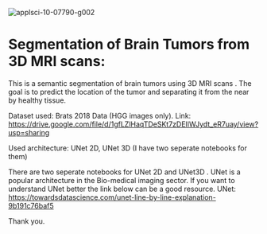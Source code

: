 ![applsci-10-07790-g002](https://user-images.githubusercontent.com/39036649/132874956-f90f788f-5632-4811-bf21-fef589b65180.png)

# Segmentation of Brain Tumors from 3D MRI scans:

This is a semantic segmentation of brain tumors using 3D MRI scans . 
The goal is to predict the location of the tumor and separating it from the near by healthy tissue.

Dataset used: Brats 2018 Data (HGG images only).
Link: https://drive.google.com/file/d/1gfLZlHaqTDeSKt7zDElIWJydt_eR7uay/view?usp=sharing

Used architecture: UNet 2D, UNet 3D (I have two seperate notebooks for them)

There are two seperate notebooks for UNet 2D and UNet3D . UNet is a popular architecture in the Bio-medical imaging sector. 
If you want to understand UNet better the link below can be a good resource.
UNet: https://towardsdatascience.com/unet-line-by-line-explanation-9b191c76baf5

Thank you.
